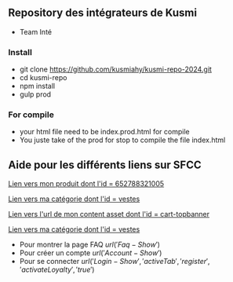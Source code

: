 ## Repository des intégrateurs de Kusmi ##

* Team Inté

### Install ###
* git clone https://github.com/kusmiahy/kusmi-repo-2024.git
* cd kusmi-repo 
* npm install
* gulp prod

### For compile ###
* your html file need to be index.prod.html for compile 
* You juste take of the prod for stop to compile the file index.html 

## Aide pour les différents liens sur SFCC ##

<!--Lien vers une fiche produit-->
<a href="$url('Product-Show','pid','652788321005')$">Lien vers mon produit dont l'id = 652788321005 </a>
<!-- Lien vers une page categories -->
<a href="$url('Search-Show','cgid','vestes')$">Lien vers ma catégorie dont l'id = vestes</a>
<!-- Lien vers une page de contenu -->
<a href="$url('Page-Show','cid','cart-topbanner')$">Lien vers l'url de mon content asset dont l'id = cart-topbanner</a>
<!-- Lien vers une page seasonal show (noël) -->
<a href="$url('Seasonal-Show','cid','')$">Lien vers ma catégorie dont l'id = vestes</a>
* Pour montrer la page FAQ
$url('Faq-Show')$
* Pour créer un compte
$url('Account-Show')$
* Pour se connecter
$url('Login-Show', 'activeTab', 'register', 'activateLoyalty', 'true')$
